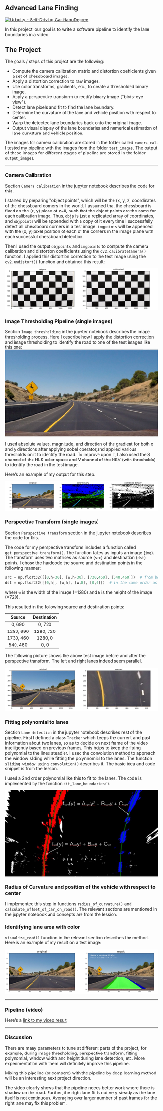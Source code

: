 ## Advanced Lane Finding
[![Udacity - Self-Driving Car NanoDegree](https://s3.amazonaws.com/udacity-sdc/github/shield-carnd.svg)](http://www.udacity.com/drive)


In this project, our goal is to write a software pipeline to identify the lane boundaries in a video.


The Project
---

The goals / steps of this project are the following:

* Compute the camera calibration matrix and distortion coefficients given a set of chessboard images.
* Apply a distortion correction to raw images.
* Use color transforms, gradients, etc., to create a thresholded binary image.
* Apply a perspective transform to rectify binary image ("birds-eye view").
* Detect lane pixels and fit to find the lane boundary.
* Determine the curvature of the lane and vehicle position with respect to center.
* Warp the detected lane boundaries back onto the original image.
* Output visual display of the lane boundaries and numerical estimation of lane curvature and vehicle position.

The images for camera calibration are stored in the folder called `camera_cal`. I tested my pipeline with the images from the folder `test_images`. The output of these images for different stages of pipeline are stored in the folder `output_images`.


[//]: # (Image References)

[image1]: ./output_images/undistorted.png "Undistorted"
[image2]: ./test_images/test2.jpg "Original test image"
[image3]: ./output_images/binary_combo_example.png "Binary Example"
[image4]: ./output_images/warped_straight_lines.png "Warp Example"
[image5]: ./examples/color_fit_lines.jpg "Fit Visual"
[image6]: ./output_images/example_output.png "Output"
[video1]: ./project_video_tracked.mp4 "Video"


---

### Camera Calibration

<!-- #### 1. Briefly state how you computed the camera matrix and distortion coefficients. Provide an example of a distortion corrected calibration image. -->

Section `Camera calibration` in the jupyter notebook describes the code for this.

I started by preparing "object points", which will be the (x, y, z) coordinates of the chessboard corners in the world. I assumed that the chessboard is fixed on the (x, y) plane at z=0, such that the object points are the same for each calibration image. Thus, `objp` is just a replicated array of coordinates, and `objpoints` will be appended with a copy of it every time I successfully detect all chessboard corners in a test image. `imgpoints` will be appended with the (x, y) pixel position of each of the corners in the image plane with each successful chessboard detection.

Then I used the output `objpoints` and `imgpoints` to compute the camera calibration and distortion coefficients using the `cv2.calibrateCamera()` function.  I applied this distortion correction to the test image using the `cv2.undistort()` function and obtained this result:

![alt text][image1]


### Image Thresholding Pipeline (single images)

<!-- #### 2. Describe how (and identify where in your code) you used color transforms, gradients or other methods to create a thresholded binary image.  Provide an example of a binary image result. -->

Section `Image thresholding` in the jupyter notebook describes the image thresholding process. Here I describe how I apply the distortion correction and image thresholding to identify the road to one of the test images like this one:
![alt text][image2]

I used absolute values, magnitude, and direction of the gradient for both x and y directions after applying sobel operator,and applied various thresholds on it to identify the road. To improve upon it, I also used the S channel of the HLS color space and V channel of the HSV (with thresholds) to identify the road in the test image.

Here's an example of my output for this step.

![alt text][image3]


### Perspective Transform (single images)

<!-- #### 3. Describe how (and identify where in your code) you performed a perspective transform and provide an example of a transformed image. -->

Section `Perspective transform` section in the jupyter notebook describes the code for this.

The code for my perspective transform includes a function called `get_perspective_transform()`. The function takes as inputs an image (`img`). The transform uses two matrices as source (`src`) and destination (`dst`) points. I chose the hardcode the source and destination points in the following manner:

```python
src = np.float32([[0,h-30], [w,h-30], [730,460], [540,460]])  # from bottom left, counter-clockwise
dst = np.float32([[0,h], [w,h], [w,0], [0,0]])  # in the same order as src
```
where `w` is the width of the image (=1280) and `h` is the height of the image (=720).

This resulted in the following source and destination points:

| Source        | Destination   |
|:-------------:|:-------------:|
| 0, 690        | 0, 720        |
| 1280, 690     | 1280, 720     |
| 1730, 460     | 1280, 0       |
| 540, 460      | 0, 0          |

<!-- I verified that my perspective transform was working as expected by drawing the `src` and `dst` points onto a test image and its warped counterpart to verify that the lines appear parallel in the warped image. -->

The following picture shows the above test image before and after the perspective transform. The left and right lanes indeed seem parallel.

![alt text][image4]


### Fitting polynomial to lanes

<!-- #### 4. Describe how (and identify where in your code) you identified lane-line pixels and fit their positions with a polynomial? -->

Section `Lane detection` in the jupyter notebook describes rest of the pipeline. First I defined a class `Tracker` which keeps the current and past information about two lanes, so as to decide on next frame of the video intelligently based on previous frames. This helps to keep the fitting polynomial to the lines steadier. I used the convolution method to approach the window sliding while fitting the polynnomial to the lanes. The function `sliding_window_using_convolution()` describes it. The basic idea and code snippet is from the lesson.

I used a 2nd order polynomial like this to fit to the lanes. The code is implemented by the function `fit_lane_boundaries()`.

![alt text][image5]


### Radius of Curvature and position of the vehicle with respect to center

<!-- #### 5. Describe how (and identify where in your code) you calculated the radius of curvature of the lane and the position of the vehicle with respect to center. -->

I implemented this step in functions `radius_of_curvature()` and `calculate_offset_of_car_on_road()`. The relevant sections are mentioned in the jupyter notebook and concepts are from the lession.


### Identifying lane area with color

<!-- #### 6. Provide an example image of your result plotted back down onto the road such that the lane area is identified clearly. -->

`visualize_road()` function in the relevant section describes the method. Here is an example of my result on a test image:

![alt text][image6]

---


### Pipeline (video)

Here's a [link to my video result](./project_video_tracked.mp4)

---

### Discussion

<!-- #### 1. Briefly discuss any problems / issues you faced in your implementation of this project.  Where will your pipeline likely fail?  What could you do to make it more robust? -->

There are many parameters to tune at different parts of the project, for example, during image thresholding, perspective transform, fitting polynomial, window width and height during lane detection, etc. More experimentation with them will definitely improve this pipeline.

Mixing this pipeline (or compare) with the pipeline by deep learning method will be an interesting next project direction.

The video clearly shows that the pipeline needs better work where there is shadow on the road. Further, the right lane fit is not very steady as the lane itself is not continuous. Averaging over larger number of past frames for the right lane may fix this problem.
